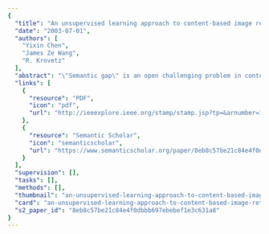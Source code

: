 ```yaml
---
{
  "title": "An unsupervised learning approach to content-based image retrieval",
  "date": "2003-07-01",
  "authors": [
    "Yixin Chen",
    "James Ze Wang",
    "R. Krovetz"
  ],
  "abstract": "\"Semantic gap\" is an open challenging problem in content-based image retrieval. It rejects the discrepancy between low-level imagery features used by the retrieval algorithm and high-level concepts required by system users. This paper introduces a novel image retrieval scheme, CLUster-based rEtrieval of images by unsupervised learning (CLUE), to tackle the semantic gap problem. CLUE is built on a hypothesis that images of the same semantics tend to be clustered. It attempts to narrow the semantic gap by retrieving image clusters based on not only the feature similarity of images to the query, but also how images are similar to each other. CLUE has been tested using examples from a database of about 60,000 general-purpose images. Empirical results demonstrate the effectiveness of CLUE.",
  "links": [
    {
      "resource": "PDF",
      "icon": "pdf",
      "url": "http://ieeexplore.ieee.org/stamp/stamp.jsp?tp=&arnumber=1224674"
    },
    {
      "resource": "Semantic Scholar",
      "icon": "semanticscholar",
      "url": "https://www.semanticscholar.org/paper/8eb8c57be21c84e4f0dbbb697ebebef1e3c631a8"
    }
  ],
  "supervision": [],
  "tasks": [],
  "methods": [],
  "thumbnail": "an-unsupervised-learning-approach-to-content-based-image-retrieval-thumb.jpg",
  "card": "an-unsupervised-learning-approach-to-content-based-image-retrieval-card.jpg",
  "s2_paper_id": "8eb8c57be21c84e4f0dbbb697ebebef1e3c631a8"
}
---
```



